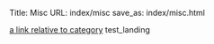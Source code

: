 Title: Misc
URL: index/misc
save_as: index/misc.html

[a link relative to category](/misc)
test_landing